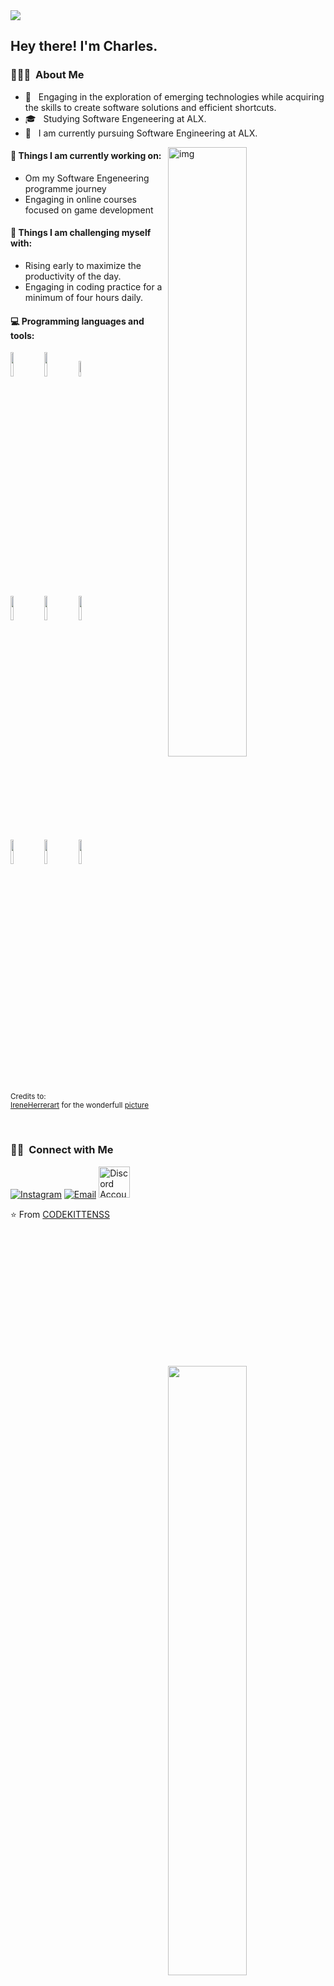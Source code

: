 <img src="https://user-images.githubusercontent.com/48678280/88862734-4903af80-d201-11ea-968b-9c939d88a37c.gif">
<h2> Hey there! I'm Charles.</h2>

<h3> 👨🏻‍💻 &nbsp;About Me </h3>

- 🤔 &nbsp; Engaging in the exploration of emerging technologies while acquiring the skills to create software solutions and efficient shortcuts.
- 🎓 &nbsp; Studying Software Engeneering at ALX.
- 🌱 &nbsp; I am currently pursuing Software Engineering at ALX.
<img align="right" alt="img" src="https://tenor.com/view/gimme-code-gimme-code-cat-tapping-gif-15479445" width="50%" height="auto" />

#### 🌱 Things I am currently working on: 
- Om my Software Engeneering programme journey
- Engaging in online courses focused on game development 

#### :muscle: Things I am challenging myself with:
- Rising early to maximize the productivity of the day.
- Engaging in coding practice for a minimum of four hours daily.

#### :computer: Programming languages and tools: 
<p>
<img width="50%" align="right" src="https://github-readme-stats.vercel.app/api?username=codeKITTENSS&show_icons=true&hide_border=true"/>
<img width="50%" align="right" src="https://github-readme-stats.vercel.app/api/top-langs/?username=codeKITTENSS&theme=buefy&layout=compact"/>

<code><img width="10%" src="https://www.vectorlogo.zone/logos/java/java-ar21.svg"></code>
<code><img width="10%" src="https://www.vectorlogo.zone/logos/python/python-ar21.svg"></code>
<code><img width="8%" src="https://www.vectorlogo.zone/logos/r-project/r-project-icon.svg"></code>
<br />
<code><img width="10%" src="https://www.vectorlogo.zone/logos/pocoo_flask/pocoo_flask-ar21.svg"></code>
<code><img width="10%" src="https://www.vectorlogo.zone/logos/mysql/mysql-ar21.svg"></code>
<code><img width="10%" src="https://www.vectorlogo.zone/logos/mongodb/mongodb-ar21.svg"></code>
<br />
<code><img width="10%" src="https://www.vectorlogo.zone/logos/apache_spark/apache_spark-ar21.svg"></code>
<code><img width="10%" src="https://www.vectorlogo.zone/logos/apache_hadoop/apache_hadoop-ar21.svg"></code>
<code><img width="10%" src="https://www.vectorlogo.zone/logos/git-scm/git-scm-ar21.svg"></code>
</p>

<sub>Credits to: <br/>[IreneHerrerart](https://www.artstation.com/ireneherrera) for the wonderfull [picture](https://user-images.githubusercontent.com/48678280/88862734-4903af80-d201-11ea-968b-9c939d88a37c.gif)</sub>

<br/>

<h3> 🤝🏻 &nbsp;Connect with Me </h3>

<p align="left">
  <a href="https://www.instagram.com/I_LUVKITTENS/"><img alt="Instagram" src="https://img.shields.io/badge/Instagram-blue?style=flat-square&logo=instagram"></a>
  <a href="mailto:karanjacharles383@gmail.com"><img alt="Email" src="https://img.shields.io/badge/Email-karanjacharles383@gmail.com-blue?style=flat-square&logo=gmail"></a>
 <a href="https://discord.com/https://discord.gg/EsvkHJmF" target="_blank"><img src="discord-icon.png" alt="Discord Account" width="50" height="50"></a>
</p>

⭐️ From [CODEKITTENSS](https://github.com/CODEKITTENSS)

<!---
codekittenss/codekittenss is a ✨ special ✨ repository because its `README.md` (this file) appears on your GitHub profile.
You can click the Preview link to take a look at your changes.
--->
